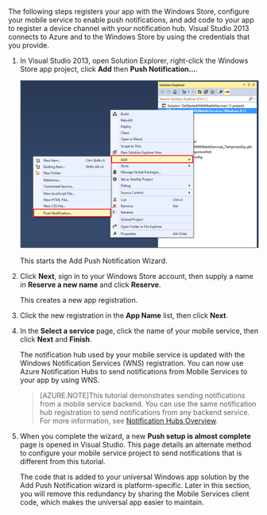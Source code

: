 The following steps registers your app with the Windows Store, configure your mobile service to enable push notifications, and add code to your app to register a device channel with your notification hub. Visual Studio 2013 connects to Azure and to the Windows Store by using the credentials that you provide. 

1. In Visual Studio 2013, open Solution Explorer, right-click the Windows Store app project, click **Add** then **Push Notification...**. 

	![Add Push Notification wizard in Visual Studio 2013](./media/mobile-services-create-new-push-vs2013/mobile-add-push-notifications-vs2013.png)

	This starts the Add Push Notification Wizard.

2. Click **Next**, sign in to your Windows Store account, then supply a name in **Reserve a new name** and click **Reserve**.

	This creates a new app registration.

3. Click the new registration in the **App Name** list, then click **Next**.

4. In the **Select a service** page, click the name of your mobile service, then click **Next** and **Finish**. 

	The notification hub used by your mobile service is updated with the Windows Notification Services (WNS) registration. You can now use Azure Notification Hubs to send notifications from Mobile Services to your app by using WNS. 

	>[AZURE.NOTE]This tutorial demonstrates sending notifications from a mobile service backend. You can use the same notification hub registration to send notifications from any backend service. For more information, see [Notification Hubs Overview](http://msdn.microsoft.com/zh-cn/library/azure/jj927170.aspx).

5. When you complete the wizard, a new **Push setup is almost complete** page is opened in Visual Studio. This page details an alternate method to configure your mobile service project to send notifications that is different from this tutorial. 

	The code that is added to your universal Windows app solution by the Add Push Notification wizard is platform-specific. Later in this section, you will remove this redundancy by sharing the Mobile Services client code, which makes the universal app easier to maintain.  

<!-- URLs. -->
[Get started with Mobile Services]: /documentation/articles/mobile-services-javascript-backend-windows-store-dotnet-get-started/
[Get started with data]: /documentation/articles/mobile-services-windows-store-dotnet-get-started-data/
[Import your publishsettings file in Visual Studio 2013]: /documentation/articles/mobile-services-windows-how-to-import-publishsettings/


